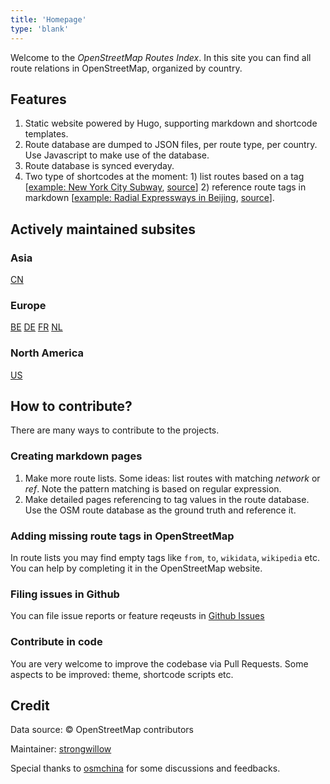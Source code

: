 ```yaml
---
title: 'Homepage'
type: 'blank'
---
```


Welcome to the *OpenStreetMap Routes Index*. In this site you can find all
route relations in OpenStreetMap, organized by country.

## Features

1. Static website powered by Hugo, supporting markdown and shortcode templates.
2. Route database are dumped to JSON files, per route type, per
   country. Use Javascript to make use of the database.
3. Route database is synced everyday.
4. Two type of shortcodes at the moment: 1) list routes based on a tag
   [[example: New York City Subway](us/subway/newyork/),
   [source](https://github.com/tracestrack/osm-routes-index/blob/main/content/us/subway/newyork.md?plain=1)]
   2) reference route tags in markdown [[example: Radial Expressways in Beijing](cn/road/国家高速公路分类汇总/首都放射/), [source](https://github.com/tracestrack/osm-routes-index/blob/main/content/CN/road/国家高速公路分类汇总/首都放射.md?plain=1)].

## Actively maintained subsites

### Asia

[CN](cn)

### Europe

[BE](be) [DE](de)  [FR](fr)  [NL](nl)

### North America

[US](us)

## How to contribute?

There are many ways to contribute to the projects.

### Creating markdown pages

1. Make more route lists. Some ideas: list routes with
  matching *network* or *ref*. Note the pattern matching is based on regular
  expression.
2. Make detailed pages referencing to tag values in the route database. Use the
   OSM route database as the ground truth and reference it.

### Adding missing route tags in OpenStreetMap

In route lists you may find empty tags like `from`, `to`, `wikidata`,
`wikipedia` etc. You can help by completing it in the OpenStreetMap website.

### Filing issues in Github

You can file issue reports or feature reqeusts in [Github Issues](https://github.com/tracestrack/osm-routes-index/issues)

### Contribute in code

You are very welcome to improve the codebase via Pull Requests. Some aspects to
be improved: theme, shortcode scripts etc.

## Credit

Data source: © OpenStreetMap contributors

Maintainer: [strongwillow](https://github.com/strongwillow)

Special thanks to [osmchina](https://osmchina.org) for some discussions and feedbacks.
